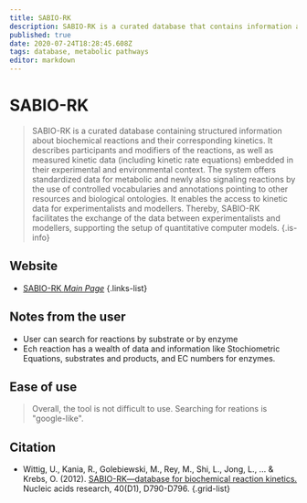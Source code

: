 ```yaml
---
title: SABIO-RK
description: SABIO-RK is a curated database that contains information about biochemical reactions, their kinetic rate equations with parameters and experimental conditions.
published: true
date: 2020-07-24T18:28:45.608Z
tags: database, metabolic pathways
editor: markdown
---
```


# SABIO-RK

> SABIO-RK is a curated database containing structured information about biochemical reactions and their corresponding kinetics. It describes participants and modifiers of the reactions, as well as measured kinetic data (including kinetic rate equations) embedded in their experimental and environmental context. 
&NewLine;
The system offers standardized data for metabolic and newly also signaling reactions by the use of controlled vocabularies and annotations pointing to other resources and biological ontologies. It enables the access to kinetic data for experimentalists and modellers. Thereby, SABIO-RK facilitates the exchange of the data between experimentalists and modellers, supporting the setup of quantitative computer models.
{.is-info}

 

## Website

- [SABIO-RK *Main Page*](http://sabiork.h-its.org/)
 {.links-list}

## Notes from the user
- User can search for reactions by substrate or by enzyme
- Ech reaction has a wealth of data and information like Stochiometric Equations, substrates and products, and EC numbers for enzymes.

## Ease of use
> Overall, the tool is not difficult to use. Searching for reations is "google-like".

## Citation 

- Wittig, U., Kania, R., Golebiewski, M., Rey, M., Shi, L., Jong, L., ... & Krebs, O. (2012). [SABIO-RK—database for biochemical reaction kinetics.](https://academic.oup.com/nar/article/40/D1/D790/2902793) Nucleic acids research, 40(D1), D790-D796.
{.grid-list}
